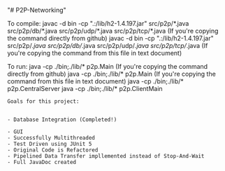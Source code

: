 "# P2P-Networking" 

To compile:
	javac -d bin -cp ".:/lib/h2-1.4.197.jar" src/p2p/\*.java src/p2p/db/\*.java	src/p2p/udp/\*.java src/p2p/tcp/\*.java (If you're copying the command directly from github)
	javac -d bin -cp ".:/lib/h2-1.4.197.jar" src/p2p/*.java src/p2p/db/*.java src/p2p/udp/*.java src/p2p/tcp/*.java	(If you're copying the command from this file in text document)
	
To run:
	java -cp ./bin;./lib/\* p2p.Main (If you're copying the command directly from github)
	java -cp ./bin;./lib/* p2p.Main	(If you're copying the command from this file in text document)
	java -cp ./bin;./lib/* p2p.CentralServer
	java -cp ./bin;./lib/* p2p.ClientMain
	
	Goals for this project:
	
	
	- Database Integration (Completed!)
	
	- GUI
	- Successfully Multithreaded 
	- Test Driven using JUnit 5
	- Original Code is Refactored
	- Pipelined Data Transfer impllemented instead of Stop-And-Wait
	- Full JavaDoc created 
